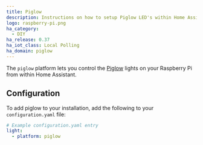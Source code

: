 ```yaml
---
title: Piglow
description: Instructions on how to setup Piglow LED's within Home Assistant.
logo: raspberry-pi.png
ha_category:
  - DIY
ha_release: 0.37
ha_iot_class: Local Polling
ha_domain: piglow
---
```


The `piglow` platform lets you control the [Piglow](https://shop.pimoroni.com/products/piglow) lights on your Raspberry Pi from within Home Assistant.

## Configuration

To add piglow to your installation, add the following to your `configuration.yaml` file:

```yaml
# Example configuration.yaml entry
light:
  - platform: piglow
```
